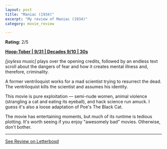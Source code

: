 ```yaml
---
layout: post
title: "Maniac (1934)"
excerpt: "My review of Maniac (1934)"
category: movie_review

---
```


**Rating:** 2/5

<b><a href="https://boxd.it/pRQY0/detail" rel="nofollow">Hoop-Tober | 9/31 | Decades 9/10 | 30s</a></b>

<i>[joyless music] </i>plays over the opening credits, followed by an endless text scroll about the dangers of fear and how it creates mental illness and, therefore, criminality.

A former ventriloquist works for a mad scientist trying to resurrect the dead. The ventriloquist kills the scientist and assumes his identity.

This movie is pure exploitation — semi-nude women, animal violence (strangling a cat and eating its eyeball), and hack science run amuck. I guess it's also a loose adaptation of Poe's The Black Cat.

The movie has entertaining moments, but much of its runtime is tedious plotting. It's worth seeing if you enjoy "awesomely bad" movies. Otherwise, don't bother.

<hr>

[See Review on Letterboxd](https://boxd.it/8eYQD5)
